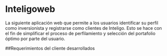 # Inteligoweb
La siguiente aplicación web que permite a los usuarios identificar su perfil como inversionista y registrarse como clientes de Inteligo. Esto se hace con el fin de simplificar el proceso de perfilamiento y selección del portafolio óptimo por parte del usuario.

##Requerimientos del cliente desarrollados 


